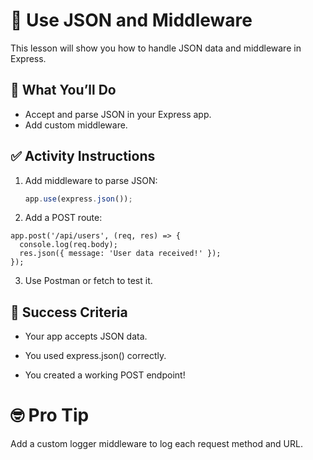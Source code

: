 # 🧩 Use JSON and Middleware

This lesson will show you how to handle JSON data and middleware in Express.

## 🔧 What You’ll Do

- Accept and parse JSON in your Express app.
- Add custom middleware.

## ✅ Activity Instructions

1. Add middleware to parse JSON:

   ```js
   app.use(express.json());
   ```
2. Add a POST route:

```
app.post('/api/users', (req, res) => {
  console.log(req.body);
  res.json({ message: 'User data received!' });
});
```

3. Use Postman or fetch to test it.

## 🎯 Success Criteria

* Your app accepts JSON data.

* You used express.json() correctly.

* You created a working POST endpoint!

# 🤓 Pro Tip
Add a custom logger middleware to log each request method and URL.

